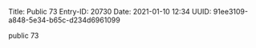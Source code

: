 Title: Public 73
Entry-ID: 20730
Date: 2021-01-10 12:34
UUID: 91ee3109-a848-5e34-b65c-d234d6961099

public 73

